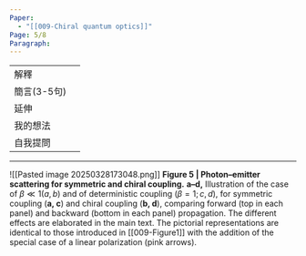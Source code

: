 ```yaml
---
Paper:
  - "[[009-Chiral quantum optics]]"
Page: 5/8
Paragraph:
---
```

>

|          |     |
| -------- | --- |
| 解釋       |     |
| 簡言(3-5句) |     |
| 延伸       |     |
| 我的想法     |     |
| 自我提問     |     |

---
![[Pasted image 20250328173048.png]]
**Figure 5 | Photon–emitter scattering for symmetric and chiral coupling.**
**a–d,** Illustration of the case of $β\ll 1 (a, b)$ and of deterministic coupling ($β =  1; c, d$), for symmetric coupling (**a, c**) and chiral coupling (**b, d**), comparing forward (top in each panel) and backward (bottom in each panel) propagation. The different effects are elaborated in the main text. The pictorial representations are identical to those introduced in [[009-Figure1]] with the addition of the special case of a linear polarization (pink arrows).